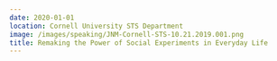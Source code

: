 ```yaml
---
date: 2020-01-01
location: Cornell University STS Department
image: /images/speaking/JNM-Cornell-STS-10.21.2019.001.png
title: Remaking the Power of Social Experiments in Everyday Life
---
```

